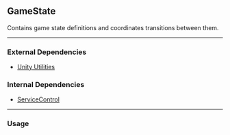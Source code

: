 ## GameState
Contains game state definitions and coordinates transitions between them.

---

### External Dependencies
- [Unity Utilities](https://github.com/itsJimothy/Unity-Utilities.git)

### Internal Dependencies
- [ServiceControl](./ServiceControl.md)

---

### Usage
